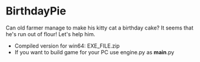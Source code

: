 # BirthdayPie
Can old farmer manage to make his kitty cat a birthday cake? It seems that he's run out of flour!
Let's help him.

- Compiled version for win64: EXE_FILE.zip
- If you want to build game for your PC use engine.py as __main__.py
